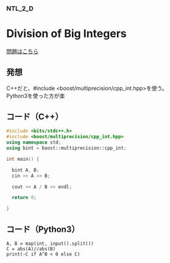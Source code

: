 ### NTL_2_D

# Division of Big Integers

  [問題はこちら](https://onlinejudge.u-aizu.ac.jp/courses/library/6/NTL/2/NTL_2_D)


## 発想

  C++だと、#include <boost/multiprecision/cpp_int.hpp>を使う。<br>
  Python3を使った方が楽<br>


## コード（C++）

```cpp
#include <bits/stdc++.h>
#include <boost/multiprecision/cpp_int.hpp>
using namespace std;
using bint = boost::multiprecision::cpp_int;

int main() {

  bint A, B;
  cin >> A >> B;

  cout << A / B << endl;

  return 0;

}
```

## コード（Python3）
```python3
A, B = map(int, input().split())
C = abs(A)//abs(B)
print(-C if A^B < 0 else C)
```
